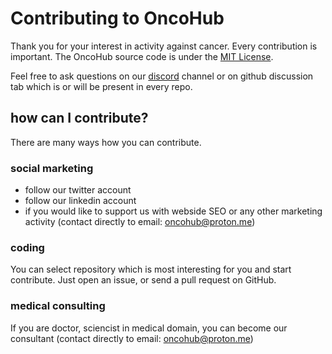 
# Contributing to OncoHub

Thank you for your interest in activity against cancer.
Every contribution is important.
The OncoHub source code is under the [MIT License](LICENSE).

Feel free to ask questions on our <a href="https://discord.gg/cxmFYnzyjS" target="_blank">discord</a> channel or on github discussion tab which is or will be present in every repo.

## how can I contribute?

There are many ways how you can contribute.

### social marketing
- follow our <a>twitter</a> account
- follow our <a>linkedin</a> account
- if you would like to support us with webside SEO or any other marketing activity (contact directly to email: oncohub@proton.me)

### coding

You can select repository which is most interesting for you and start contribute. Just open an issue, or send a pull request on GitHub.


### medical consulting

If you are doctor, sciencist in medical domain, you can become our consultant (contact directly to email: oncohub@proton.me)
